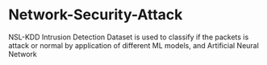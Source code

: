 # Network-Security-Attack
NSL-KDD Intrusion Detection Dataset is used to classify if the packets is attack or normal by application of different ML models, and Artificial Neural Network
